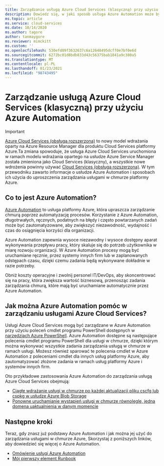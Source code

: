 ```yaml
---
title: Zarządzanie usługą Azure Cloud Services (klasyczną) przy użyciu Azure Automation | Microsoft Docs
description: Dowiedz się, w jaki sposób usługa Azure Automation może być używana do zarządzania usługami w chmurze platformy Azure na dużą skalę.
ms.topic: article
ms.service: cloud-services
ms.date: 10/14/2020
ms.author: tagore
author: tanmaygore
ms.reviewer: mimckitt
ms.custom: ''
ms.openlocfilehash: 530efd09f3632637c6a12648495dcff0e7bf0e6d
ms.sourcegitcommit: 6272bc01d8bdb833d43c56375bab1841a9c380a5
ms.translationtype: MT
ms.contentlocale: pl-PL
ms.lasthandoff: 01/23/2021
ms.locfileid: "98743495"
---
```

# <a name="managing-azure-cloud-services-classic-using-azure-automation"></a>Zarządzanie usługą Azure Cloud Services (klasyczną) przy użyciu Azure Automation

> [!IMPORTANT]
> [Azure Cloud Services (obsługa rozszerzona)](../cloud-services-extended-support/overview.md) to nowy model wdrażania oparty na Azure Resource Manager dla produktu Cloud Services platformy Azure.Ta zmiana spowoduje, że usługa Azure Cloud Services uruchomiona w ramach modelu wdrażania opartego na usłudze Azure Service Manager została zmieniona jako Cloud Services (klasyczny), a wszystkie nowe wdrożenia powinny używać [Cloud Services (obsługa rozszerzona)](../cloud-services-extended-support/overview.md).
W tym przewodniku zawarto informacje o usłudze Azure Automation i sposobach ich użycia do uproszczenia zarządzania usługami w chmurze platformy Azure.

## <a name="what-is-azure-automation"></a>Co to jest Azure Automation?
[Azure Automation](https://azure.microsoft.com/services/automation/) to usługa platformy Azure, która upraszcza zarządzanie chmurą poprzez automatyzację procesów. Korzystanie z Azure Automation, długotrwałych, ręcznych, podatnych na błędy i często powtarzanych zadań może być zautomatyzowane, aby zwiększyć niezawodność, wydajność i czas do osiągnięcia korzyści dla organizacji.

Azure Automation zapewnia wysoce niezawodny i wysoce dostępny aparat wykonywania przepływu pracy, który skaluje się do potrzeb użytkownika w miarę rozwoju organizacji. W Azure Automation procesy mogą być uruchamiane ręcznie, przez systemy innych firm lub w zaplanowanych odstępach czasu, dzięki czemu zadania będą wykonywane dokładnie w razie potrzeby.

Obniż koszty operacyjne i zwolnij personel IT/DevOps, aby skoncentrować się na pracy, która zwiększa wartość biznesową, przenosząc zadania zarządzania chmurą, które mają być uruchamiane automatycznie przez Azure Automation.

## <a name="how-can-azure-automation-help-manage-azure-cloud-services"></a>Jak można Azure Automation pomóc w zarządzaniu usługami Azure Cloud Services?
Usługi Azure Cloud Services mogą być zarządzane w Azure Automation przy użyciu poleceń cmdlet programu PowerShell dostępnych w [narzędziach Azure PowerShell](/powershell/). Azure Automation dostępne są następujące polecenia cmdlet programu PowerShell dla usługi w chmurze, dzięki którym można wykonywać wszystkie zadania zarządzania usługą w chmurze w ramach usługi. Możesz również sparować te polecenia cmdlet w Azure Automation z poleceniami cmdlet dla innych usług platformy Azure, aby zautomatyzować złożone zadania w ramach usług platformy Azure i systemów innych firm.

Oto przykładowe zastosowania Azure Automation do zarządzania usługą Azure Cloud Services obejmują:

* [Ciągłe wdrażanie usługi w chmurze po każdej aktualizacji pliku cscfg lub cspkg w usłudze Azure Blob Storage](https://gallery.technet.microsoft.com/scriptcenter/Continuous-Deployment-of-A-eeebf3a6)
* [Ponowne uruchamianie wystąpień usługi w chmurze równolegle, jedna domena uaktualnienia w danym momencie](https://gallery.technet.microsoft.com/scriptcenter/Reboot-Cloud-Service-PaaS-b337a06d)

## <a name="next-steps"></a>Następne kroki
Teraz, gdy znasz już podstawy Azure Automation i jak można jej użyć do zarządzania usługami w chmurze Azure, Skorzystaj z poniższych linków, aby dowiedzieć się więcej o Azure Automation.

* [Omówienie usługi Azure Automation](../automation/automation-intro.md)
* [Mój pierwszy element Runbook](../automation/learn/automation-tutorial-runbook-graphical.md)